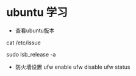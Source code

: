 # ubuntu 学习

- 查看ubuntu版本

cat /etc/issue

sudo lsb_release -a

- 防火墙设置
ufw enable
ufw disable
ufw status